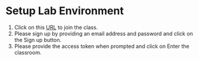 # Setup Lab Environment

1. Click on this [URL](https://app.strigo.io/event/avwJCv8qb2SqsKP5F) to join the class.
2. Please sign up by providing an email address and password and click on the Sign up button.
3. Please provide the access token when prompted and click on Enter the classroom.
